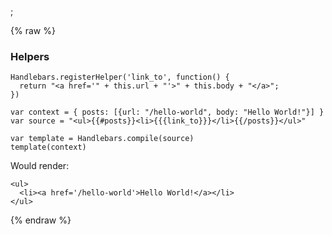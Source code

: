 ;

{% raw %}

### Helpers

    Handlebars.registerHelper('link_to', function() {
      return "<a href='" + this.url + "'>" + this.body + "</a>";
    })

    var context = { posts: [{url: "/hello-world", body: "Hello World!"}] }
    var source = "<ul>{{#posts}}<li>{{{link_to}}}</li>{{/posts}}</ul>"

    var template = Handlebars.compile(source)
    template(context)

Would render:

    <ul>
      <li><a href='/hello-world'>Hello World!</a></li>
    </ul>

{% endraw %}
